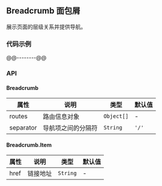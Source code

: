 ## Breadcrumb 面包屑
展示页面的层级关系并提供导航。
### 代码示例
@@--------@@
### API
#### Breadcrumb
属性 | 说明 | 类型 | 默认值
-----|------| ---- | ---
routes | 路由信息对象 | ```Object[]``` | -
separator | 导航项之间的分隔符 | ```String``` | ```'/'```

#### Breadcrumb.Item
属性 | 说明 | 类型 | 默认值
-----|------| ---- | ---
href | 链接地址 | ```String``` | -

